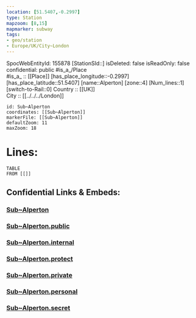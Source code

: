 ```yaml
---
location: [51.5407,-0.2997] 
type: Station 
mapzoom: [8,15] 
mapmarker: subway 
tags:
- geo/station
- Europe/UK/City~London
---
```

SpocWebEntityId: 155878
[StationSId::] 
isDeleted: false
isReadOnly: false
confidential: public
#is_a_/Place  
#is_a_ :: [[Place]] 
[has_place_longitude::-0.2997] 
[has_place_latitude::51.5407] 
[name::Alperton] 
[zone::4] 
[Num_lines::1] 
[switch-to-Rail::0] 
Country :: [[UK]]  
City :: [[../../../London]]  


```leaflet
id: Sub~Alperton
coordinates: [[Sub~Alperton]] 
markerFile: [[Sub~Alperton]] 
defaultZoom: 11 
maxZoom: 18
```


# Lines: 
```dataview
TABLE 
FROM [[]] 
```


## Confidential Links & Embeds: 

### [Sub~Alperton](/_Standards/Earth/Continent/Europe/Europe~North/UK/England/Regions~England/London,Greater/cities~GreaterLondon/Underground/Station/Sub~Alperton.md) 

### [Sub~Alperton.public](/_public/Earth/Continent/Europe/Europe~North/UK/England/Regions~England/London,Greater/cities~GreaterLondon/Underground/Station/Sub~Alperton.public.md) 

### [Sub~Alperton.internal](/_internal/Earth/Continent/Europe/Europe~North/UK/England/Regions~England/London,Greater/cities~GreaterLondon/Underground/Station/Sub~Alperton.internal.md) 

### [Sub~Alperton.protect](/_protect/Earth/Continent/Europe/Europe~North/UK/England/Regions~England/London,Greater/cities~GreaterLondon/Underground/Station/Sub~Alperton.protect.md) 

### [Sub~Alperton.private](/_private/Earth/Continent/Europe/Europe~North/UK/England/Regions~England/London,Greater/cities~GreaterLondon/Underground/Station/Sub~Alperton.private.md) 

### [Sub~Alperton.personal](/_personal/Earth/Continent/Europe/Europe~North/UK/England/Regions~England/London,Greater/cities~GreaterLondon/Underground/Station/Sub~Alperton.personal.md) 

### [Sub~Alperton.secret](/_secret/Earth/Continent/Europe/Europe~North/UK/England/Regions~England/London,Greater/cities~GreaterLondon/Underground/Station/Sub~Alperton.secret.md)

